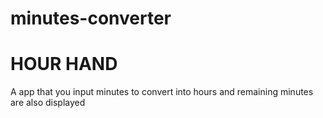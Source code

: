 # minutes-converter
<H1>HOUR HAND </H1>
A app  that you input minutes to convert into hours and remaining minutes are also displayed

